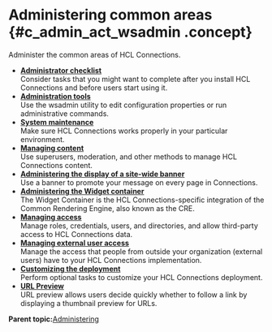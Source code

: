 # Administering common areas {#c_admin_act_wsadmin .concept}

Administer the common areas of HCL Connections.

-   **[Administrator checklist](../admin/c_admin_common_admin_checklist.md)**  
Consider tasks that you might want to complete after you install HCL Connections and before users start using it.
-   **[Administration tools](../admin/c_admin_common_tools.md)**  
Use the wsadmin utility to edit configuration properties or run administrative commands.
-   **[System maintenance](../admin/c_admin_common_maintaining.md)**  
Make sure HCL Connections works properly in your particular environment.
-   **[Managing content](../admin/c_admin_common_managing_content.md)**  
Use superusers, moderation, and other methods to manage HCL Connections content.
-   **[Administering the display of a site-wide banner](../admin/admin_banner_onprem.md)**  
Use a banner to promote your message on every page in Connections.
-   **[Administering the Widget container](../admin/t_admin_common_widget_container.md)**  
The Widget Container is the HCL Connections-specific integration of the Common Rendering Engine, also known as the CRE.
-   **[Managing access](../admin/c_admin_common_managing_access.md)**  
Manage roles, credentials, users, and directories, and allow third-party access to HCL Connections data.
-   **[Managing external user access](../admin/c_admin_common_manage_ext_user.md)**  
Manage the access that people from outside your organization \(external users\) have to your HCL Connections implementation.
-   **[Customizing the deployment](../admin/c_admin_common_customizing.md)**  
Perform optional tasks to customize your HCL Connections deployment.
-   **[URL Preview](../admin/c_admin_news_url_preview.md)**  
URL preview allows users decide quickly whether to follow a link by displaying a thumbnail preview for URLs.

**Parent topic:**[Administering](../admin/c_lc_admin_overview.md)

